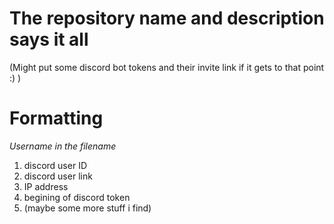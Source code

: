 # The repository name and description says it all

(Might put some discord bot tokens and their invite link if it gets to that point :) )

# Formatting

*Username in the filename*
1.  discord user ID
2.  discord user link
3.  IP address
4.  begining of discord token
5.  (maybe some more stuff i find)
